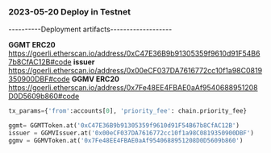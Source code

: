 

```python


```


### 2023-05-20 Deploy in Testnet
----------Deployment artifacts-------------------

**GGMT ERC20**
https://goerli.etherscan.io/address/0xC47E36B9b91305359f9610d91F54B67b8CfAC12B#code
**issuer**
https://goerli.etherscan.io/address/0x00eCF037DA7616772cc10f1a98C0819350900DBF#code
**GGMV ERC20**
https://goerli.etherscan.io/address/0x7Fe48EE4FBAE0aAf9540688951208D0D5609b860#code

```python
tx_params={'from':accounts[0], 'priority_fee': chain.priority_fee}

ggmt= GGMTToken.at('0xC47E36B9b91305359f9610d91F54B67b8CfAC12B')
issuer = GGMVIssuer.at('0x00eCF037DA7616772cc10f1a98C0819350900DBF')
ggmv = GGMVToken.at('0x7Fe48EE4FBAE0aAf9540688951208D0D5609b860')


```
